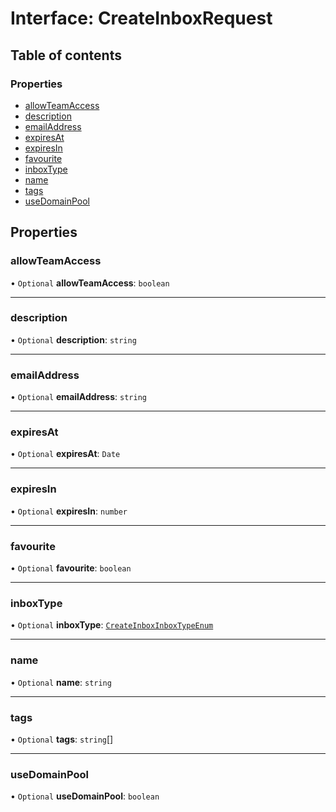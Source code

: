 # Interface: CreateInboxRequest

## Table of contents

### Properties

- [allowTeamAccess](CreateInboxRequest.md#allowteamaccess)
- [description](CreateInboxRequest.md#description)
- [emailAddress](CreateInboxRequest.md#emailaddress)
- [expiresAt](CreateInboxRequest.md#expiresat)
- [expiresIn](CreateInboxRequest.md#expiresin)
- [favourite](CreateInboxRequest.md#favourite)
- [inboxType](CreateInboxRequest.md#inboxtype)
- [name](CreateInboxRequest.md#name)
- [tags](CreateInboxRequest.md#tags)
- [useDomainPool](CreateInboxRequest.md#usedomainpool)

## Properties

### allowTeamAccess

• `Optional` **allowTeamAccess**: `boolean`

___

### description

• `Optional` **description**: `string`

___

### emailAddress

• `Optional` **emailAddress**: `string`

___

### expiresAt

• `Optional` **expiresAt**: `Date`

___

### expiresIn

• `Optional` **expiresIn**: `number`

___

### favourite

• `Optional` **favourite**: `boolean`

___

### inboxType

• `Optional` **inboxType**: [`CreateInboxInboxTypeEnum`](../enums/CreateInboxInboxTypeEnum.md)

___

### name

• `Optional` **name**: `string`

___

### tags

• `Optional` **tags**: `string`[]

___

### useDomainPool

• `Optional` **useDomainPool**: `boolean`
